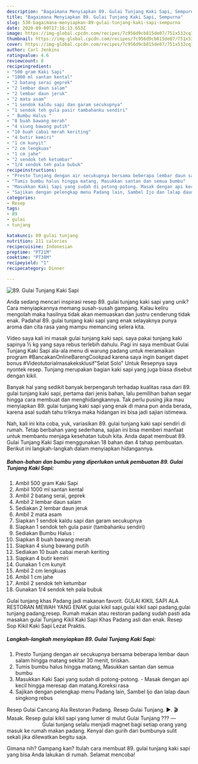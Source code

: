 ```yaml
---
description: "Bagaimana Menyiapkan 89. Gulai Tunjang Kaki Sapi, Sempurna"
title: "Bagaimana Menyiapkan 89. Gulai Tunjang Kaki Sapi, Sempurna"
slug: 530-bagaimana-menyiapkan-89-gulai-tunjang-kaki-sapi-sempurna
date: 2020-09-09T17:16:13.653Z
image: https://img-global.cpcdn.com/recipes/7c956d9cb815de07/751x532cq70/89-gulai-tunjang-kaki-sapi-foto-resep-utama.jpg
thumbnail: https://img-global.cpcdn.com/recipes/7c956d9cb815de07/751x532cq70/89-gulai-tunjang-kaki-sapi-foto-resep-utama.jpg
cover: https://img-global.cpcdn.com/recipes/7c956d9cb815de07/751x532cq70/89-gulai-tunjang-kaki-sapi-foto-resep-utama.jpg
author: Carl Jenkins
ratingvalue: 4.6
reviewcount: 8
recipeingredient:
- "500 gram Kaki Sapi"
- "1000 ml santan kental"
- "2 batang serai geprek"
- "2 lembar daun salam"
- "2 lembar daun jeruk"
- "2 mata asam"
- "1 sendok kaldu sapi dan garam secukupnya"
- "1 sendok teh gula pasir tambahanku sendiri"
- " Bumbu Halus "
- "8 buah bawang merah"
- "4 siung bawang putih"
- "10 buah cabai merah keriting"
- "4 butir kemiri"
- "1 cm kunyit"
- "2 cm lengkuas"
- "1 cm jahe"
- "2 sendok teh ketumbar"
- "1/4 sendok teh pala bubuk"
recipeinstructions:
- "Presto Tunjang dengan air secukupnya bersama beberapa lembar daun salam hingga matang sekitar 30 menit, tiriskan."
- "Tumis bumbu halus hingga matang, Masukkan santan dan semua bumbu"
- "Masukkan Kaki Sapi yang sudah di potong-potong. Masak dengan api kecil hingga meresap dan matang.Koreksi rasa"
- "Sajikan dengan pelengkap menu Padang lain, Sambel Ijo dan lalap daun singkong rebus"
categories:
- Resep
tags:
- 89
- gulai
- tunjang

katakunci: 89 gulai tunjang 
nutrition: 211 calories
recipecuisine: Indonesian
preptime: "PT21M"
cooktime: "PT38M"
recipeyield: "1"
recipecategory: Dinner

---
```



![89. Gulai Tunjang Kaki Sapi](https://img-global.cpcdn.com/recipes/7c956d9cb815de07/751x532cq70/89-gulai-tunjang-kaki-sapi-foto-resep-utama.jpg)

Anda sedang mencari inspirasi resep 89. gulai tunjang kaki sapi yang unik? Cara menyiapkannya memang susah-susah gampang. Kalau keliru mengolah maka hasilnya tidak akan memuaskan dan justru cenderung tidak enak. Padahal 89. gulai tunjang kaki sapi yang enak selayaknya punya aroma dan cita rasa yang mampu memancing selera kita.

Video saya kali ini masak gulai tunjang kaki sapi. saya pakai tunjang kaki sapinya ½ kg yang saya rebus terlebih dahulu. Pagi ini saya membuat Gulai Tunjang Kaki Sapi ala-ala menu di warung padang untuk meramaikan program #BancakanOnlineBarengCookpad karena saya ingin banget dapet bonus #Videotutorialmasakeksklusif&#34;Selat Solo&#34; Untuk Resepnya saya nyontek resep. Tunjang merupakan bagian kaki sapi yang juga biasa disebut dengan kikil.

Banyak hal yang sedikit banyak berpengaruh terhadap kualitas rasa dari 89. gulai tunjang kaki sapi, pertama dari jenis bahan, lalu pemilihan bahan segar hingga cara membuat dan menghidangkannya. Tak perlu pusing jika mau menyiapkan 89. gulai tunjang kaki sapi yang enak di mana pun anda berada, karena asal sudah tahu triknya maka hidangan ini bisa jadi sajian istimewa.


Nah, kali ini kita coba, yuk, variasikan 89. gulai tunjang kaki sapi sendiri di rumah. Tetap berbahan yang sederhana, sajian ini bisa memberi manfaat untuk membantu menjaga kesehatan tubuh kita. Anda dapat membuat 89. Gulai Tunjang Kaki Sapi menggunakan 18 bahan dan 4 tahap pembuatan. Berikut ini langkah-langkah dalam menyiapkan hidangannya.

<!--inarticleads1-->

##### Bahan-bahan dan bumbu yang diperlukan untuk pembuatan 89. Gulai Tunjang Kaki Sapi:

1. Ambil 500 gram Kaki Sapi
1. Ambil 1000 ml santan kental
1. Ambil 2 batang serai, geprek
1. Ambil 2 lembar daun salam
1. Sediakan 2 lembar daun jeruk
1. Ambil 2 mata asam
1. Siapkan 1 sendok kaldu sapi dan garam secukupnya
1. Siapkan 1 sendok teh gula pasir (tambahanku sendiri)
1. Sediakan  Bumbu Halus :
1. Siapkan 8 buah bawang merah
1. Siapkan 4 siung bawang putih
1. Sediakan 10 buah cabai merah keriting
1. Siapkan 4 butir kemiri
1. Gunakan 1 cm kunyit
1. Ambil 2 cm lengkuas
1. Ambil 1 cm jahe
1. Ambil 2 sendok teh ketumbar
1. Gunakan 1/4 sendok teh pala bubuk


Gulai tunjang khas Padang jadi makanan favorit. GULAI KIKIL SAPI ALA RESTORAN MEWAH YANG ENAK gulai kikil sapi,gulai kikil sapi padang,gulai tunjang padang,resep. Rumah makan atau restoran padang sudah pasti ada masakan gulai Tunjang Kikil Kaki Sapi Khas Padang asli dan enak. Resep Sop Kikil Kaki Sapi Lezat Praktis. 

<!--inarticleads2-->

##### Langkah-langkah menyiapkan 89. Gulai Tunjang Kaki Sapi:

1. Presto Tunjang dengan air secukupnya bersama beberapa lembar daun salam hingga matang sekitar 30 menit, tiriskan.
1. Tumis bumbu halus hingga matang, Masukkan santan dan semua bumbu
1. Masukkan Kaki Sapi yang sudah di potong-potong. - Masak dengan api kecil hingga meresap dan matang.Koreksi rasa
1. Sajikan dengan pelengkap menu Padang lain, Sambel Ijo dan lalap daun singkong rebus


Resep Gulai Cancang Ala Restoran Padang. Resep Gulai Tunjang. ►. 🎬 Masak. Resep gulai kikil sapi yang lumer di mulut Gulai Tunjang ???️ —⠀⠀⠀⠀⠀⠀⠀⠀⠀ Gulai tunjang selalu menjadi magnet bagi setiap orang yang masuk ke rumah makan padang. Kenyal dan gurih dari bumbunya sulit sekali jika dilewatkan begitu saja. 

Gimana nih? Gampang kan? Itulah cara membuat 89. gulai tunjang kaki sapi yang bisa Anda lakukan di rumah. Selamat mencoba!
